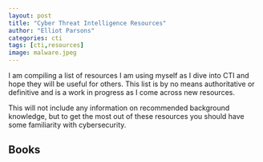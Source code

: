 ```yaml
---
layout: post
title: "Cyber Threat Intelligence Resources"
author: "Elliot Parsons"
categories: cti
tags: [cti,resources]
image: malware.jpeg
---
```


I am compiling a list of resources I am using myself as I dive into CTI and hope they will be useful for others. This list is by no means authoritative or definitive and is a work in progress as I come across new resources.

This will not include any information on recommended background knowledge, but to get the most out of these resources you should have some familiarity with cybersecurity. 

## Books
